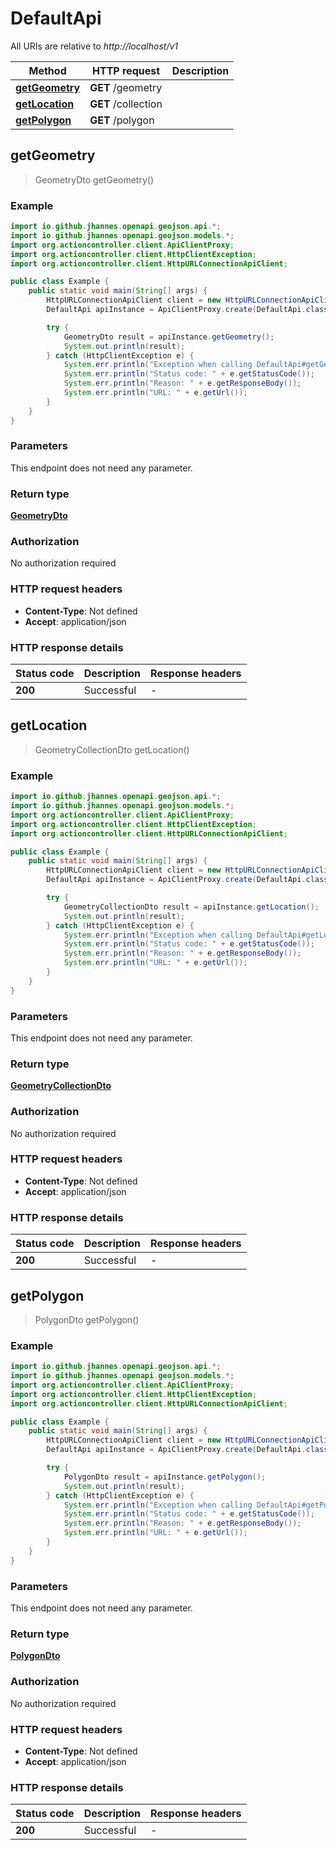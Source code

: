 # DefaultApi

All URIs are relative to *http://localhost/v1*

Method | HTTP request | Description
------------- | ------------- | -------------
[**getGeometry**](DefaultApi.md#getGeometry) | **GET** /geometry | 
[**getLocation**](DefaultApi.md#getLocation) | **GET** /collection | 
[**getPolygon**](DefaultApi.md#getPolygon) | **GET** /polygon | 



## getGeometry

> GeometryDto getGeometry()



### Example

```java
import io.github.jhannes.openapi.geojson.api.*;
import io.github.jhannes.openapi.geojson.models.*;
import org.actioncontroller.client.ApiClientProxy;
import org.actioncontroller.client.HttpClientException;
import org.actioncontroller.client.HttpURLConnectionApiClient;

public class Example {
    public static void main(String[] args) {
        HttpURLConnectionApiClient client = new HttpURLConnectionApiClient("http://localhost/v1");
        DefaultApi apiInstance = ApiClientProxy.create(DefaultApi.class, httpClient);

        try {
            GeometryDto result = apiInstance.getGeometry();
            System.out.println(result);
        } catch (HttpClientException e) {
            System.err.println("Exception when calling DefaultApi#getGeometry");
            System.err.println("Status code: " + e.getStatusCode());
            System.err.println("Reason: " + e.getResponseBody());
            System.err.println("URL: " + e.getUrl());
        }
    }
}
```

### Parameters

This endpoint does not need any parameter.

### Return type

[**GeometryDto**](GeometryDto.md)

### Authorization

No authorization required

### HTTP request headers

- **Content-Type**: Not defined
- **Accept**: application/json

### HTTP response details
| Status code | Description | Response headers |
|-------------|-------------|------------------|
| **200** | Successful |  -  |


## getLocation

> GeometryCollectionDto getLocation()



### Example

```java
import io.github.jhannes.openapi.geojson.api.*;
import io.github.jhannes.openapi.geojson.models.*;
import org.actioncontroller.client.ApiClientProxy;
import org.actioncontroller.client.HttpClientException;
import org.actioncontroller.client.HttpURLConnectionApiClient;

public class Example {
    public static void main(String[] args) {
        HttpURLConnectionApiClient client = new HttpURLConnectionApiClient("http://localhost/v1");
        DefaultApi apiInstance = ApiClientProxy.create(DefaultApi.class, httpClient);

        try {
            GeometryCollectionDto result = apiInstance.getLocation();
            System.out.println(result);
        } catch (HttpClientException e) {
            System.err.println("Exception when calling DefaultApi#getLocation");
            System.err.println("Status code: " + e.getStatusCode());
            System.err.println("Reason: " + e.getResponseBody());
            System.err.println("URL: " + e.getUrl());
        }
    }
}
```

### Parameters

This endpoint does not need any parameter.

### Return type

[**GeometryCollectionDto**](GeometryCollectionDto.md)

### Authorization

No authorization required

### HTTP request headers

- **Content-Type**: Not defined
- **Accept**: application/json

### HTTP response details
| Status code | Description | Response headers |
|-------------|-------------|------------------|
| **200** | Successful |  -  |


## getPolygon

> PolygonDto getPolygon()



### Example

```java
import io.github.jhannes.openapi.geojson.api.*;
import io.github.jhannes.openapi.geojson.models.*;
import org.actioncontroller.client.ApiClientProxy;
import org.actioncontroller.client.HttpClientException;
import org.actioncontroller.client.HttpURLConnectionApiClient;

public class Example {
    public static void main(String[] args) {
        HttpURLConnectionApiClient client = new HttpURLConnectionApiClient("http://localhost/v1");
        DefaultApi apiInstance = ApiClientProxy.create(DefaultApi.class, httpClient);

        try {
            PolygonDto result = apiInstance.getPolygon();
            System.out.println(result);
        } catch (HttpClientException e) {
            System.err.println("Exception when calling DefaultApi#getPolygon");
            System.err.println("Status code: " + e.getStatusCode());
            System.err.println("Reason: " + e.getResponseBody());
            System.err.println("URL: " + e.getUrl());
        }
    }
}
```

### Parameters

This endpoint does not need any parameter.

### Return type

[**PolygonDto**](PolygonDto.md)

### Authorization

No authorization required

### HTTP request headers

- **Content-Type**: Not defined
- **Accept**: application/json

### HTTP response details
| Status code | Description | Response headers |
|-------------|-------------|------------------|
| **200** | Successful |  -  |


